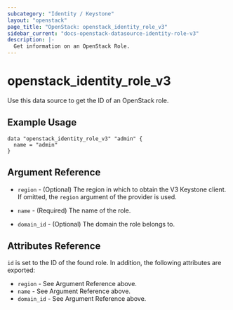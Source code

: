 ```yaml
---
subcategory: "Identity / Keystone"
layout: "openstack"
page_title: "OpenStack: openstack_identity_role_v3"
sidebar_current: "docs-openstack-datasource-identity-role-v3"
description: |-
  Get information on an OpenStack Role.
---
```


# openstack\_identity\_role\_v3

Use this data source to get the ID of an OpenStack role.

## Example Usage

```hcl
data "openstack_identity_role_v3" "admin" {
  name = "admin"
}
```

## Argument Reference

* `region` - (Optional) The region in which to obtain the V3 Keystone client.
  If omitted, the `region` argument of the provider is used.

* `name` - (Required) The name of the role.

* `domain_id` - (Optional) The domain the role belongs to.

## Attributes Reference

`id` is set to the ID of the found role. In addition, the following attributes
are exported:

* `region` - See Argument Reference above.
* `name` - See Argument Reference above.
* `domain_id` - See Argument Reference above.

